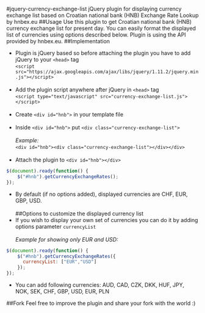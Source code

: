#jquery-currency-exchange-list
jQuery plugin for displaying currency exchange list based on Croatian national bank (HNB) Exchange Rate Lookup by hnbex.eu
##Usage
Use this plugin to get Croatian national bank (HNB) currency exchange list for present day. You can easily format the displayed list of currencies using options described below. Plugin is using the API provided by hnbex.eu.
##Implementation
* Plugin is jQuery based so before attaching the plugin you have to add jQuery to your `<head>` tag<br>`<script src="https://ajax.googleapis.com/ajax/libs/jquery/1.11.2/jquery.min.js"></script>`<br><br>
* Add the plugin script anywhere after jQuery in `<head>` tag<br>`<script type="text/javascript" src="currency-exchange-list.js"></script>`<br><br>
* Create `<div id="hnb">` in your template file<br><br>
* Inside `<div id="hnb">` put `<div class="currency-exchange-list">`<br><br>_Example:_<br>`<div id="hnb"><div class="currency-exchange-list"></div></div>`<br><br>
* Attach the plugin to `<div id="hnb"></div>`
```javascript
$(document).ready(function() {
	$("#hnb").getCurrencyExchangeRates();
});
```
* By default (if no options added), displayed currencies are CHF, EUR, GBP, USD.<br><br>
##Options to customize the displayed currency list
* If you wish to display your own set of currencies you can do it by adding options parameter `currencyList`<br><br>_Example for showing only EUR and USD:_<br>
```javascript
$(document).ready(function() {
	$("#hnb").getCurrencyExchangeRates({
	  currencyList: ["EUR","USD"]
	});
});
```
* You can add following currencies: AUD, CAD, CZK, DKK, HUF, JPY, NOK, SEK, CHF, GBP, USD, EUR, PLN

##Fork
Feel free to improve the plugin and share your fork with the world :)
